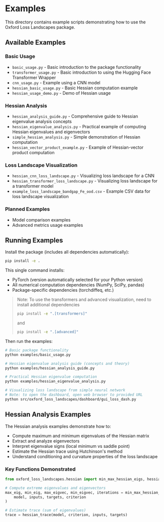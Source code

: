 # Examples

This directory contains example scripts demonstrating how to use the Oxford Loss Landscapes package.

## Available Examples

### Basic Usage

- `basic_usage.py` - Basic introduction to the package functionality
- `transformer_usage.py` - Basic introduction to using the Hugging Face Transformer Wrapper
- `cnn_usage.py` - Example using a CNN model
- `hessian_basic_usage.py` - Basic Hessian computation example
- `hessian_usage_demo.py` - Demo of Hessian usage

### Hessian Analysis

- `hessian_analysis_guide.py` - Comprehensive guide to Hessian eigenvalue analysis concepts
- `hessian_eigenvalue_analysis.py` - Practical example of computing Hessian eigenvalues and eigenvectors
- `simple_hessian_analysis.py` - Simple demonstration of Hessian computation
- `hessian_vector_product_example.py` - Example of Hessian-vector product computation

### Loss Landscape Visualization

- `hessian_cnn_loss_landscape.py` - Visualizing loss landscape for a CNN
- `hessian_transformer_loss_landscape.py` - Visualizing loss landscape for a transformer model
- `example_loss_landscape_bandgap_Fe_ood.csv` - Example CSV data for loss landscape visualization

### Planned Examples

- Model comparison examples
- Advanced metrics usage examples

## Running Examples

Install the package (includes all dependencies automatically):

```bash
pip install -e .
```

This single command installs:

- PyTorch (version automatically selected for your Python version)  
- All numerical computation dependencies (NumPy, SciPy, pandas)
- Package-specific dependencies (torchdiffeq, etc.)

> Note: To use the transformers and advanced visualization, need to install additional dependencies
>
> ```bash
> pip install -e ".[transformers]"
> ```
>
> and
>
>```bash
> pip install -e ".[advanced]"
> ```

Then run the examples:

```bash
# Basic package functionality
python examples/basic_usage.py

# Hessian eigenvalue analysis guide (concepts and theory)
python examples/hessian_analysis_guide.py

# Practical Hessian eigenvalue computation
python examples/hessian_eigenvalue_analysis.py

# Visualizing loss landscape from simple neural network
# Note: to open the dashboard, open web browser to provided URL
python src/oxford_loss_landscapes/dashboard/gui_loss_dash.py
```

## Hessian Analysis Examples

The Hessian analysis examples demonstrate how to:

- Compute maximum and minimum eigenvalues of the Hessian matrix
- Extract and analyze eigenvectors  
- Interpret eigenvalue signs (local minimum vs saddle point)
- Estimate the Hessian trace using Hutchinson's method
- Understand conditioning and curvature properties of the loss landscape

### Key Functions Demonstrated

```python
from oxford_loss_landscapes.hessian import min_max_hessian_eigs, hessian_trace

# Compute extreme eigenvalues and eigenvectors
max_eig, min_eig, max_eigvec, min_eigvec, iterations = min_max_hessian_eigs(
    model, inputs, targets, criterion
)

# Estimate trace (sum of eigenvalues)
trace = hessian_trace(model, criterion, inputs, targets)
```
